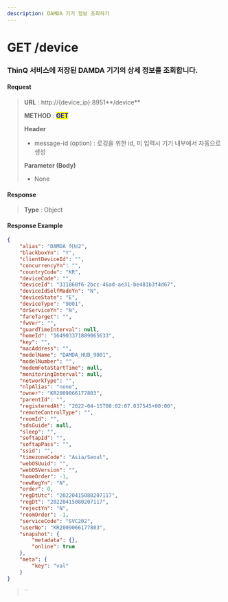```yaml
---
description: DAMDA 기기 정보 조회하기
---
```


# GET /device

### ThinQ 서비스에 저장된 DAMDA 기기의 상세 정보를 조회합니다. &#x20;

#### Request

> **URL** : http://{device\_ip}:8951**/device**
>
> **METHOD** : <mark style="color:blue;">**GET**</mark>
>
> **Header**&#x20;
>
> * message-id (option) : 로깅을 위한 id, 미 입력시 기기 내부에서 자동으로 생성
>
> **Parameter (Body)**
>
> * None

#### **Response**

> **Type** : Object

#### Response Example

```json
{
    "alias": "DAMDA 허브2",
    "blackboxYn": "Y",
    "clientDeviceId": "",
    "concurrencyYn": "",
    "countryCode": "KR",
    "deviceCode": "",
    "deviceId": "311860f6-2bcc-46ad-ae31-be481b3f4d67",
    "deviceIdSelfMadeYn": "N",
    "deviceState": "E",
    "deviceType": "9001",
    "drServiceYn": "N",
    "fareTarget": "",
    "fwVer": "",
    "guardTimeInterval": null,
    "homeId": "164903371889065633",
    "key": "",
    "macAddress": "",
    "modelName": "DAMDA_HUB_9001",
    "modelNumber": "",
    "modemFotaStartTime": null,
    "monitoringInterval": null,
    "networkType": "",
    "nlpAlias": "none",
    "owner": "KR2009066177803",
    "parentId": "",
    "registeredAt": "2022-04-15T08:02:07.037545+00:00",
    "remoteControlType": "",
    "roomId": "",
    "sdsGuide": null,
    "sleep": "",
    "softapId": "",
    "softapPass": "",
    "ssid": "",
    "timezoneCode": "Asia/Seoul",
    "webOSUuid": "",
    "webOSVersion": "",
    "homeOrder": -1,
    "newRegYn": "N",
    "order": 0,
    "regDtUtc": "20220415080207117",
    "regDt": "20220415080207117",
    "rejectYn": "N",
    "roomOrder": -1,
    "serviceCode": "SVC202",
    "userNo": "KR2009066177803",
    "snapshot": {
        "metadata": {},
        "online": true
    },
    "meta": {
        "key": "val"
    }
}
```

> ``
